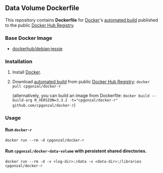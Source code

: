 ## Data Volume Dockerfile

This repository contains **Dockerfile** for [Docker](https://www.docker.com/)'s [automated build](https://registry.hub.docker.com/u/dockerfile/cpgonzal/) published to the public [Docker Hub Registry](https://registry.hub.docker.com/).


### Base Docker Image

* [dockerhub/debian:jessie](https://hub.docker.com/r/_/debian/)

### Installation

1. Install [Docker](https://www.docker.com/).

2. Download [automated build](https://registry.hub.docker.com/u/dockerfile/cpgonzal/) from public [Docker Hub Registry](https://registry.hub.docker.com/): `docker pull cpgonzal/docker-r`

   (alternatively, you can build an image from Dockerfile: `docker build --build-arg R_VERSION=3.3.2 -t="cpgonzal/docker-r" github.com/cpgonzal/docker-r`)


### Usage

#### Run `docker-r`

    docker run --rm -d cpgonzal/docker-r

#### Run `cpgonzal/docker-data-volume` with persistent shared directories.

    docker run --rm -d -v <log-dir>:/data -v <data-dir>:/libraries cpgonzal/docker-r